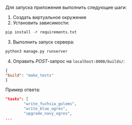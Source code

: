 Для запуска приложения выполнить следующие шаги:
1. Создать виртуальное окружение
2. Установить зависимости:
```python
pip install -r requirements.txt
```
3. Выполнить запуск сервера:
```python
python3 manage.py runserver
```
4. Оправить *POST*-запрос на `localhost:8000/builds/`:
```json
{
"build": "make_tests"
}
```

Пример ответа:
```JSON
"tasks": [
        "write_fuchsia_golems",
        "write_blue_ogres",
        "upgrade_navy_ogres",
...
```
